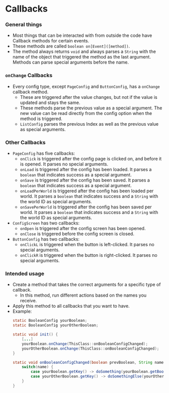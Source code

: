 ﻿# Callbacks
   
###  General things
 - Most things that can be interacted with from outside the code have Callback methods for certain events.
 - These methods are called `boolean on[Event]([method])`.
 - The method always returns `void` and always parses a `String` with the name of the object that triggered the method as the last argument.  Methods can parse special arguments before the name.

### `onChange` Callbacks
 - Every config type, except `PageConfig` and `ButtonConfig`, has a `onChange` callback method.
   - These are triggered after the value changes, but not if the value is updated and stays the same.
   - These methods parse the previous value as a special argument. The new value can be read directly from the config option when the method is triggered.
   - `ListConfig` parses the previous Index as well as the previous value as special arguments.

### Other Callbacks
 - `PageConfig` has five callbacks:
     - `onClick` is triggered after the config page is clicked on, and before it is opened.  It parses no special arguments.
     - `onLoad` is triggered after the config has been loaded. It parses a `boolean` that indicates success as a special argument.
     - `onSave` is triggered after the config has been saved. It parses a `boolean` that indicates success as a special argument.
     - `onLoadPerWorld` is triggered after the config has been loaded per world. It parses a `boolean` that indicates success and a `String` with the world ID as special arguments.
     - `onSavePerWorld` is triggered after the config has been saved per world. It parses a `boolean` that indicates success and a `String` with the world ID as special arguments.
 - `ConfigScreen` has two callbacks:
     - `onOpen` is triggered after the config screen has been opened.
     - `onClose` is triggered before the config screen is closed.
 - `ButtonConfig` has two callbacks:
   - `onClickL` is triggered when the button is left-clicked. It parses no special arguments.
   - `onClickR` is triggered when the button is right-clicked. It parses no special arguments.

### Intended usage
 - Create a method that takes the correct arguments for a specific type of callback.
	 - In this method, run different actions based on the names you receive.
 - Apply this method to all callbacks that you want to have.
 - Example:
	```java
	static BooleanConfig yourBoolean;
	static BooleanConfig yourOtherBoolean;

	static void init() {
		[...]
		yourBoolean.onChange(ThisClass::onBooleanConfigChanged);
		yourOtherBoolean.onChange(ThisClass::onBooleanConfigChanged);
	}

	static void onBooleanConfigChanged(boolean prevBoolean, String name) {
		switch(name) {
			case yourBoolean.getKey() -> doSomething(yourBoolean.getBoolean());
			case yourOtherBoolean.getKey()⠀-> doSomethingElse(yourOtherBoolean.getBoolean());
		}
	}
	```
